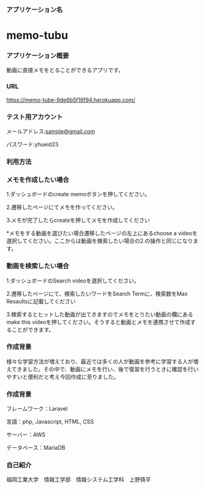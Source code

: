 ### アプリケーション名
# memo-tubu

### アプリケーション概要
動画に直接メモをとることができるアプリです。

### URL
https://memo-tube-9de6b5f16f94.herokuapp.com/

### テスト用アカウント
メールアドレス:sample@gmail.com

パスワード:yhueid23

### 利用方法
### メモを作成したい場合
1.ダッシュボードのcreate memoボタンを押してください。

2.遷移したページにてメモを作ってください。

3.メモが完了したらcreateを押してメモを作成してください

*メモをする動画を選びたい場合遷移したページの左上にあるchoose a videoを選択してください。ここからは動画を検索したい場合の2.の操作と同じになります。
　　　　　　　　　　　
### 動画を検索したい場合
1.ダッシュボードのSearch videoを選択してください。

2.遷移したページにて、検索したいワードをSearch Termに、検索数をMax Resaultsに記載してください

3.検索するとヒットした動画が出てきますのでメモをとりたい動画の欄にあるmake this videoを押してください。そうすると動画とメモを連携させて作成することができます。

### 作成背景
様々な学習方法が増えており、最近では多くの人が動画を参考に学習する人が増えてきました。その中で、動画にメモを行い、後で復習を行うときに確認を行いやすいと便利だと考え今回作成に至りました。

### 作成背景
フレームワーク：Laravel

言語：php, Javascript, HTML, CSS

サーバー：AWS

データベース：MariaDB

### 自己紹介
福岡工業大学　情報工学部　情報システム工学科　上野慎平



